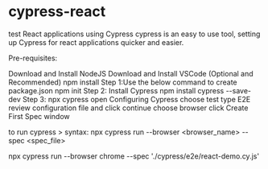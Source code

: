 # cypress-react

test React applications using Cypress
cypress is an easy to use tool, setting up Cypress for react applications quicker and easier.

Pre-requisites:

Download and Install NodeJS
Download and Install VSCode (Optional and Recommended)
npm install
Step 1:Use the below command to create package.json
 npm init
Step 2: Install Cypress
npm install cypress --save-dev
Step 3:
 npx cypress open
Configuring Cypress
choose test type E2E
review configuration file and click continue
choose browser 
click Create First Spec window

to run cypress > 
syntax: npx cypress run --browser <browser_name> --spec <spec_file>

npx cypress run --browser chrome --spec './cypress/e2e/react-demo.cy.js'